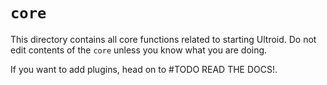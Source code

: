 # `core`
This directory contains all core functions related to starting Ultroid.
Do not edit contents of the `core` unless you know what you are doing.

If you want to add plugins, head on to #TODO READ THE DOCS!.